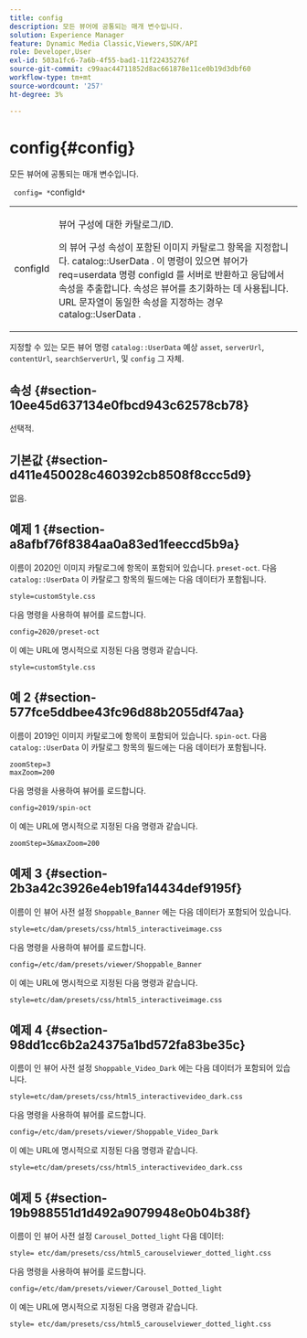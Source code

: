 ```yaml
---
title: config
description: 모든 뷰어에 공통되는 매개 변수입니다.
solution: Experience Manager
feature: Dynamic Media Classic,Viewers,SDK/API
role: Developer,User
exl-id: 503a1fc6-7a6b-4f55-bad1-11f22435276f
source-git-commit: c99aac44711852d8ac661878e11ce0b19d3dbf60
workflow-type: tm+mt
source-wordcount: '257'
ht-degree: 3%

---
```


# config{#config}

모든 뷰어에 공통되는 매개 변수입니다.

` config= *`configId`*`

<table id="table_9B98C97485DD4DEB8A6ECBCE8DF6B886"> 
 <tbody> 
  <tr> 
   <td colname="col1"> <p> <span class="codeph"> <span class="varname"> configId </span> </span> </p> </td> 
   <td colname="col2"> <p>뷰어 구성에 대한 카탈로그/ID. </p> <p> 의 뷰어 구성 속성이 포함된 이미지 카탈로그 항목을 지정합니다. <span class="codeph"> catalog::UserData </span>. 이 명령이 있으면 뷰어가 <span class="codeph"> req=userdata </span> 명령 <span class="codeph"> configId </span> 를 서버로 반환하고 응답에서 속성을 추출합니다. 속성은 뷰어를 초기화하는 데 사용됩니다. URL 문자열이 동일한 속성을 지정하는 경우 <span class="codeph"> catalog::UserData </span>. </p> </td> 
  </tr> 
 </tbody> 
</table>

지정할 수 있는 모든 뷰어 명령 `catalog::UserData` 예상 `asset`, `serverUrl`, `contentUrl`, `searchServerUrl`, 및 `config` 그 자체.

## 속성 {#section-10ee45d637134e0fbcd943c62578cb78}

선택적.

## 기본값 {#section-d411e450028c460392cb8508f8ccc5d9}

없음.

## 예제 1 {#section-a8afbf76f8384aa0a83ed1feeccd5b9a}

이름이 2020인 이미지 카탈로그에 항목이 포함되어 있습니다. `preset-oct`. 다음 `catalog::UserData` 이 카탈로그 항목의 필드에는 다음 데이터가 포함됩니다.

```
style=customStyle.css
```

다음 명령을 사용하여 뷰어를 로드합니다.

```
config=2020/preset-oct
```

이 예는 URL에 명시적으로 지정된 다음 명령과 같습니다.

```
style=customStyle.css
```

## 예 2 {#section-577fce5ddbee43fc96d88b2055df47aa}

이름이 2019인 이미지 카탈로그에 항목이 포함되어 있습니다. `spin-oct`. 다음 `catalog::UserData` 이 카탈로그 항목의 필드에는 다음 데이터가 포함됩니다.

```
zoomStep=3 
maxZoom=200
```

다음 명령을 사용하여 뷰어를 로드합니다.

```
config=2019/spin-oct
```

이 예는 URL에 명시적으로 지정된 다음 명령과 같습니다.

```
zoomStep=3&maxZoom=200
```

## 예제 3 {#section-2b3a42c3926e4eb19fa14434def9195f}

이름이 인 뷰어 사전 설정 `Shoppable_Banner` 에는 다음 데이터가 포함되어 있습니다.

```
style=etc/dam/presets/css/html5_interactiveimage.css
```

다음 명령을 사용하여 뷰어를 로드합니다.

```
config=/etc/dam/presets/viewer/Shoppable_Banner
```

이 예는 URL에 명시적으로 지정된 다음 명령과 같습니다.

`style=etc/dam/presets/css/html5_interactiveimage.css`

## 예제 4 {#section-98dd1cc6b2a24375a1bd572fa83be35c}

이름이 인 뷰어 사전 설정 `Shoppable_Video_Dark` 에는 다음 데이터가 포함되어 있습니다.

```
style=etc/dam/presets/css/html5_interactivevideo_dark.css
```

다음 명령을 사용하여 뷰어를 로드합니다.

```
config=/etc/dam/presets/viewer/Shoppable_Video_Dark
```

이 예는 URL에 명시적으로 지정된 다음 명령과 같습니다.

```
style=etc/dam/presets/css/html5_interactivevideo_dark.css
```

## 예제 5 {#section-19b988551d1d492a9079948e0b04b38f}

이름이 인 뷰어 사전 설정 `Carousel_Dotted_light` 다음 데이터:

```
style= etc/dam/presets/css/html5_carouselviewer_dotted_light.css
```

다음 명령을 사용하여 뷰어를 로드합니다.

```
config=/etc/dam/presets/viewer/Carousel_Dotted_light
```

이 예는 URL에 명시적으로 지정된 다음 명령과 같습니다.

```
style= etc/dam/presets/css/html5_carouselviewer_dotted_light.css
```
